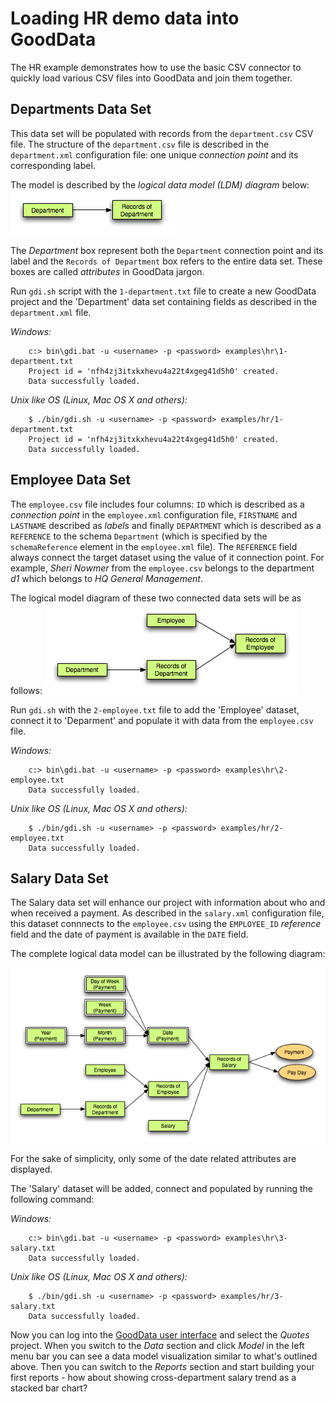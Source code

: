 # Loading HR demo data into GoodData

The HR example demonstrates how to use the basic CSV connector to quickly load various CSV files into GoodData and join them together.

## Departments Data Set

This data set will be populated with records from the `department.csv` CSV file. The structure of the `department.csv` file is described in the `department.xml` configuration file: one unique _connection point_ and its corresponding label.

The model is described by the _logical data model (LDM) diagram_ below:
![Department LDM Diagram](hr_1_department_ldm.png "Department LDM Diagram")

The _Department_ box represent both the `Department` connection point and its label and the `Records of Department` box refers to the entire data set. These boxes are called _attributes_ in GoodData jargon.

Run `gdi.sh` script with the `1-department.txt` file to create a new GoodData project and the 'Department' data set containing fields as described in the `department.xml` file. 

_Windows:_

        c:> bin\gdi.bat -u <username> -p <password> examples\hr\1-department.txt
        Project id = 'nfh4zj3itxkxhevu4a22t4xgeg41d5h0' created.
        Data successfully loaded.


_Unix like OS (Linux, Mac OS X and others):_

        $ ./bin/gdi.sh -u <username> -p <password> examples/hr/1-department.txt
        Project id = 'nfh4zj3itxkxhevu4a22t4xgeg41d5h0' created.
        Data successfully loaded.

## Employee Data Set

The `employee.csv` file includes four columns: `ID` which is described as a _connection point_ in the `employee.xml` configuration file, `FIRSTNAME` and `LASTNAME` described as _labels_ and finally `DEPARTMENT` which is described as a `REFERENCE` to the schema `Department` (which is specified by the `schemaReference` element in the `employee.xml` file). The `REFERENCE` field always connect the target dataset using the value of it connection point. For example, _Sheri Nowmer_ from the `employee.csv` belongs to the department _d1_ which belongs to _HQ General Management_.

The logical model diagram of these two connected data sets will be as follows:
![Employee and Department LDM Diagram](hr_2_employee_ldm.png "Employee and Deparment LDM Diagram")
        
Run `gdi.sh` with the `2-employee.txt` file to add the 'Employee' dataset, connect it to 'Deparment' and populate it with data from the `employee.csv` file.

_Windows:_

        c:> bin\gdi.bat -u <username> -p <password> examples\hr\2-employee.txt
        Data successfully loaded.


_Unix like OS (Linux, Mac OS X and others):_

        $ ./bin/gdi.sh -u <username> -p <password> examples/hr/2-employee.txt
        Data successfully loaded.

## Salary Data Set

The Salary data set will enhance our project with information about who and when received a payment. As described in the `salary.xml` configuration file, this dataset connnects to the `employee.csv` using the `EMPLOYEE_ID` _reference_ field and the date of payment is available in the `DATE` field.

The complete logical data model can be illustrated by the following diagram:

![Full HR Diagram](hr_3_salary_ldm.png "Full HR Diagram")

For the sake of simplicity, only some of the date related attributes are displayed.

The 'Salary' dataset will be added, connect and populated by running the following command:

_Windows:_

        c:> bin\gdi.bat -u <username> -p <password> examples\hr\3-salary.txt
        Data successfully loaded.


_Unix like OS (Linux, Mac OS X and others):_

        $ ./bin/gdi.sh -u <username> -p <password> examples/hr/3-salary.txt
        Data successfully loaded.

Now you can log into the [GoodData user interface](https://secure.gooddata.com/) and select the _Quotes_ project. When you switch to the _Data_ section and click _Model_ in the left menu bar you can see a data model visualization similar to what's outlined above. Then you can switch to the _Reports_ section and start building your first reports - how about showing cross-department salary trend as a stacked bar chart?
